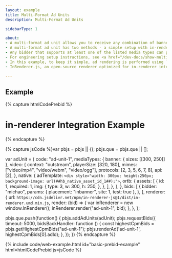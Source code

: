 ```yaml
---
layout: example
title: Multi-Format Ad Units
description: Multi-Format Ad Units

sidebarType: 1

about:
- A multi-format ad unit allows you to receive any combination of banner, video, or native demand
- A multi-format ad unit has two methods - a simple setup with in-renderer integration that does not require complex configuration on the ad server side, and format switching on the ad server side
- Any bidder that supports at least one of the listed media types can participate in the auction for that ad unit
- For engineering setup instructions, see <a href="/dev-docs/show-multi-format-ads.html">Show Multi-Format Ads</a>
- In this example, to keep it simple, ad rendering is performed using `pbjs.renderAd`
- InRenderer.js, an open-source renderer optimized for in-renderer integration, is used as the renderer for in-renderer integration. For more information, see <a href="https://github.com/hogekai/in-renderer-js" target="_blank">InRenderer.js documentation</a>

---
```


## Example

{% capture htmlCodePrebid %}
<script src="https://cdn.michao-ssp.com/original/prebid.js"></script>
<h1>in-renderer Integration Example</h1>

<div id="ad-unit-1"></div>
{% endcapture %}

{% capture jsCode %}var pbjs = pbjs || {};
pbjs.que = pbjs.que || [];

var adUnit = {
  code: "ad-unit-1",
  mediaTypes: {
    banner: {
        sizes: [[300, 250]]
    },
    video: {
      context: "outstream",
      playerSize: [320, 180],
      mimes: ["video/mp4", "video/webm", "video/ogg"],
      protocols: [2, 3, 5, 6, 7, 8],
      api: [2],
    },
    native: {
      adTemplate: `<div style="width: 300px; height:250px; background-image: url(##hb_native_asset_id_1##);">`,
      ortb: {
        assets: [
          {
            id: 1,
            required: 1,
            img: {
              type: 3,
              w: 300,
              h: 250,
            },
          },
        ],
      },
    },
  },
  bids: [
    {
      bidder: "michao",
      params: {
        placement: "inbanner",
        site: 1,
        test: true
      },
    },
  ],
  renderer: {
    url: `https://cdn.jsdelivr.net/npm/in-renderer-js@1/dist/in-renderer.umd.min.js`,
    render: (bid) => {
      var inRenderer = new window.InRenderer();
      inRenderer.render("ad-unit-1", bid);
    },
  },
};

pbjs.que.push(function() {
  pbjs.addAdUnits(adUnit);
  pbjs.requestBids({
    timeout: 5000,
    bidsBackHandler: function () {
      const highestCpmBids = pbjs.getHighestCpmBids("ad-unit-1");
      pbjs.renderAd('ad-unit-1', highestCpmBids[0].adId);
    },
  });
})
{% endcapture %}

{% include code/web-example.html id="basic-prebid-example" html=htmlCodePrebid js=jsCode %}
